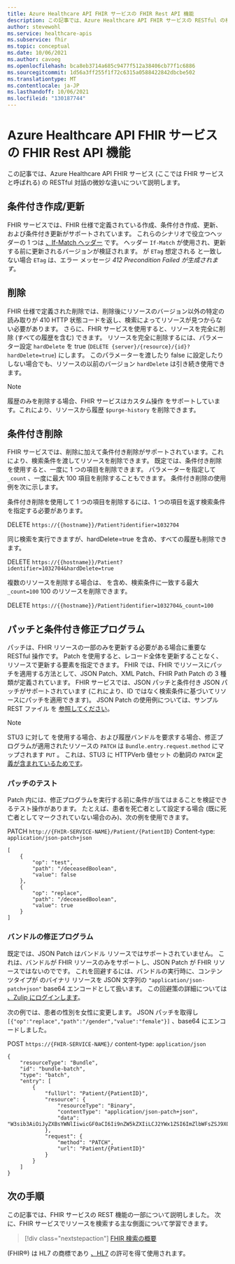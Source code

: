 ```yaml
---
title: Azure Healthcare API FHIR サービスの FHIR Rest API 機能
description: この記事では、Azure Healthcare API FHIR サービスの RESTful の相互作用と機能について説明します。
author: stevewohl
ms.service: healthcare-apis
ms.subservice: fhir
ms.topic: conceptual
ms.date: 10/06/2021
ms.author: cavoeg
ms.openlocfilehash: bca8eb3714a685c9477f512a38406cb77f1c6886
ms.sourcegitcommit: 1d56a3ff255f1f72c6315a0588422842dbcbe502
ms.translationtype: MT
ms.contentlocale: ja-JP
ms.lasthandoff: 10/06/2021
ms.locfileid: "130187744"
---
```

# <a name="fhir-rest-api-capabilities-for-azure-healthcare-apis-fhir-service"></a>Azure Healthcare API FHIR サービスの FHIR Rest API 機能

この記事では、Azure Healthcare API FHIR サービス (ここでは FHIR サービスと呼ばれる) の RESTful 対話の微妙な違いについて説明します。


## <a name="conditional-createupdate"></a>条件付き作成/更新

FHIR サービスでは、FHIR 仕様で定義されている作成、条件付き作成、更新、および条件付き更新がサポートされています。 これらのシナリオで役立つヘッダーの 1 つは [、If-Match ヘッダー](https://www.hl7.org/fhir/http.html#concurrency) です。 ヘッダー `If-Match` が使用され、更新する前に更新されるバージョンが検証されます。 が `ETag` 想定される と一致しない場合 `ETag` は、エラー メッセージ *412 Precondition Failed が生成されます*。 

## <a name="delete"></a>削除

[](https://www.hl7.org/fhir/http.html#delete) FHIR 仕様で定義された削除では、削除後にリソースのバージョン以外の特定の読み取りが 410 HTTP 状態コードを返し、検索によってリソースが見つからない必要があります。 さらに、FHIR サービスを使用すると、リソースを完全に削除 (すべての履歴を含む) できます。 リソースを完全に削除するには、パラメーター設定 `hardDelete` を true (`DELETE {server}/{resource}/{id}?hardDelete=true`) にします。 このパラメーターを渡したり false に設定したりしない場合でも、リソースの以前のバージョン `hardDelete` は引き続き使用できます。

> [!NOTE]
> 履歴のみを削除する場合、FHIR サービスはカスタム操作 をサポートしています。これにより、リソースから履歴 `$purge-history` を削除できます。 

## <a name="conditional-delete"></a>条件付き削除

FHIR サービスでは、削除に加えて条件付き削除がサポートされています。これにより、検索条件を渡してリソースを削除できます。 既定では、条件付き削除を使用すると、一度に 1 つの項目を削除できます。 パラメーターを指定して `_count` 、一度に最大 100 項目を削除することもできます。 条件付き削除の使用例を次に示します。

条件付き削除を使用して 1 つの項目を削除するには、1 つの項目を返す検索条件を指定する必要があります。

DELETE `https://{{hostname}}/Patient?identifier=1032704`

同じ検索を実行できますが、hardDelete=true を含め、すべての履歴も削除できます。

DELETE `https://{{hostname}}/Patient?identifier=1032704&hardDelete=true`

複数のリソースを削除する場合は、 を含め、検索条件に一致する最大 `_count=100` 100 のリソースを削除できます。

DELETE `https://{{hostname}}/Patient?identifier=1032704&_count=100`

## <a name="patch-and-conditional-patch"></a>パッチと条件付き修正プログラム

パッチは、FHIR リソースの一部のみを更新する必要がある場合に重要な RESTful 操作です。 Patch を使用すると、レコード全体を更新することなく、リソースで更新する要素を指定できます。 FHIR では、FHIR でリソースにパッチを適用する方法として、JSON Patch、XML Patch、FHIR Path Patch の 3 種類が定義されています。 FHIR サービスでは、JSON パッチと条件付き JSON パッチがサポートされています (これにより、ID ではなく検索条件に基づいてリソースにパッチを適用できます)。 JSON Patch の使用例については、サンプル REST ファイル を [参照してください](https://github.com/microsoft/fhir-server/blob/main/docs/rest/PatchRequests.http)。

> [!NOTE]
> STU3 に対して を使用する場合、および履歴バンドルを要求する場合、修正プログラムが適用されたリソースの `PATCH` は `Bundle.entry.request.method` にマップされます `PUT` 。 これは、STU3 に HTTPVerb 値セット の動詞の `PATCH` [定義が含まれているためです](http://hl7.org/fhir/STU3/valueset-http-verb.html)。

### <a name="testing-patch"></a>パッチのテスト

Patch 内には、修正プログラムを実行する前に条件が当てはまることを検証できるテスト操作があります。 たとえば、患者を死亡者として設定する場合 (既に死亡者としてマークされていない場合のみ)、次の例を使用できます。 

PATCH `http://{FHIR-SERVICE-NAME}/Patient/{PatientID}` Content-type: `application/json-patch+json`

```
[
    {
        "op": "test",
        "path": "/deceasedBoolean",
        "value": false
    },
    {
        "op": "replace",
        "path": "/deceasedBoolean",
        "value": true
    }
]

```

### <a name="patch-in-bundles"></a>バンドルの修正プログラム

既定では、JSON Patch はバンドル リソースではサポートされていません。 これは、バンドルが FHIR リソースのみをサポートし、JSON Patch が FHIR リソースではないのでです。 これを回避するには、バンドルの実行時に、コンテンツタイプが のバイナリ リソースを JSON 文字列の `"application/json-patch+json"` base64 エンコードとして扱います。 この回避策の詳細については [、Zulip にログインします](https://chat.fhir.org/#narrow/stream/179166-implementers/topic/Transaction.20with.20PATCH.20request)。 

次の例では、患者の性別を女性に変更します。 JSON パッチを取得し `[{"op":"replace","path":"/gender","value":"female"}]` 、base64 にエンコードしました。

POST `https://{FHIR-SERVICE-NAME}/` content-type: `application/json`

```
{
    "resourceType": "Bundle",
    "id": "bundle-batch",
    "type": "batch",
    "entry": [
        {
            "fullUrl": "Patient/{PatientID}",
            "resource": {
                "resourceType": "Binary",
                "contentType": "application/json-patch+json",
                "data": "W3sib3AiOiJyZXBsYWNlIiwicGF0aCI6Ii9nZW5kZXIiLCJ2YWx1ZSI6ImZlbWFsZSJ9XQ=="
            },
            "request": { 
                "method": "PATCH",
                "url": "Patient/{PatientID}"
            }
        }
    ]
}

```

## <a name="next-steps"></a>次の手順

この記事では、FHIR サービスの REST 機能の一部について説明しました。 次に、FHIR サービスでリソースを検索する主な側面について学習できます。 

>[!div class="nextstepaction"]
>[FHIR 検索の概要](overview-of-search.md)

(FHIR&#174;) は HL7 の商標であり [、HL7](https://hl7.org/fhir/) の許可を得て使用されます。



